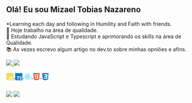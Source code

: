 ## Olá! Eu sou Mizael Tobias Nazareno<br>
*Learning each day and following in Humility and Faith with friends.
<br>
🔭 Hoje trabalho na área de qualidade.<br>
🌱 Estudando JavaScript e Typescript e aprimorando os skills na área de Qualidade.<br>
📚 As vezes escrevo algum artigo no dev.to sobre minhas opniões e afins.<br>

<div align="left">
  <a href="https://github.com/Mizael2019">
  <img height="180em" src="https://github-readme-stats.vercel.app/api?username=Mizael2019&show_icons=true&theme=dark&include_all_commits=true&count_private=true"/>
  <img height="180em" src="https://github-readme-stats.vercel.app/api/top-langs/?username=Mizael2019&layout=compact&langs_count=7&theme=dark"/>
</div>
  
  <div style="display: inline_block"><br>
  <img align="center" alt="Miza-Js" height="20" width="20" src="https://raw.githubusercontent.com/devicons/devicon/master/icons/javascript/javascript-plain.svg">
  <img align="center" alt="Miza-Ts" height="20" width="20" src="https://raw.githubusercontent.com/devicons/devicon/master/icons/typescript/typescript-plain.svg">
  <img align="center" alt="Miza-React" height="20" width="20" src="https://raw.githubusercontent.com/devicons/devicon/master/icons/react/react-original.svg">
  <img align="center" alt="Miza-HTML" height="20" width="20" src="https://raw.githubusercontent.com/devicons/devicon/master/icons/html5/html5-original.svg">
  <img align="center" alt="Miza-CSS" height="20" width="20" src="https://raw.githubusercontent.com/devicons/devicon/master/icons/css3/css3-original.svg">
</div>
  
  ##
  
  <div>
  <a href = "mailto:mtszareno@gmail.com"><img src="https://img.shields.io/badge/-Gmail-%23333?style=for-the-badge&logo=gmail&logoColor=white" target="_blank"></a>
  <a href="https://www.linkedin.com/in/mizael-nazareno-6b7284195/" target="_blank"><img src="https://img.shields.io/badge/-LinkedIn-%230077B5?style=for-the-badge&logo=linkedin&logoColor=white" target="_blank"></a> 
    </div>
